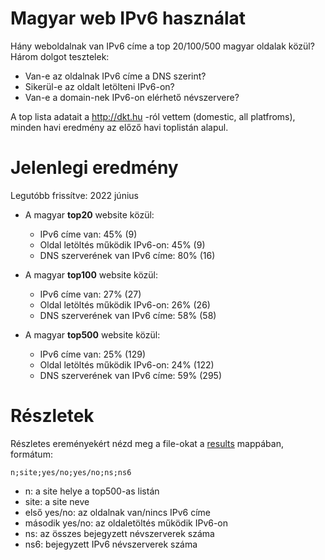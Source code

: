 # Magyar web IPv6 használat

Hány weboldalnak van IPv6 címe a top 20/100/500 magyar oldalak közül?
Három dolgot tesztelek:
  * Van-e az oldalnak IPv6 címe a DNS szerint?
  * Sikerül-e az oldalt letölteni IPv6-on?
  * Van-e a domain-nek IPv6-on elérhető névszervere?

A top lista adatait a http://dkt.hu -ról vettem (domestic, all platfroms), minden havi eredmény az előző havi toplistán alapul.

# Jelenlegi eredmény

Legutóbb frissítve: 2022 június

  * A magyar **top20** website közül:
    * IPv6 címe van: 45% (9)
    * Oldal letöltés működik IPv6-on: 45% (9)
    * DNS szerverének van IPv6 címe: 80% (16)

  * A magyar **top100** website közül:
    * IPv6 címe van: 27% (27)
    * Oldal letöltés működik IPv6-on: 26% (26)
    * DNS szerverének van IPv6 címe: 58% (58)

  * A magyar **top500** website közül:
    * IPv6 címe van: 25% (129)
    * Oldal letöltés működik IPv6-on: 24% (122)
    * DNS szerverének van IPv6 címe: 59% (295)

# Részletek

Részletes ereményekért nézd meg a file-okat a [results](https://github.com/atommaki/hungarian-web-ipv6/tree/master/results) mappában, formátum:
```
n;site;yes/no;yes/no;ns;ns6
```
 * n: a site helye a top500-as listán
 * site: a site neve
 * első yes/no: az oldalnak van/nincs IPv6 címe
 * második yes/no: az oldaletöltés működik IPv6-on
 * ns: az összes bejegyzett névszerverek száma
 * ns6: bejegyzett IPv6 névszerverek száma

